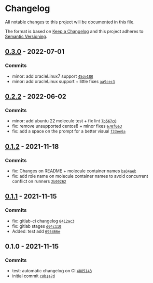 # Changelog

All notable changes to this project will be documented in this file.

The format is based on [Keep a Changelog](https://keepachangelog.com/en/1.0.0/)
and this project adheres to [Semantic Versioning](https://semver.org/spec/v2.0.0.html).

## [0.3.0](https://github.com/lotusnoir/ansible-system_bashrc/compare/0.2.2...0.3.0) - 2022-07-01

### Commits

- minor: add oracleLinux7 support [`45de180`](https://github.com/lotusnoir/ansible-system_bashrc/commit/45de180a45840c519e5af540379af380b1fa9bcc)
- minor: add oracleLinux support + little fixes [`aa9cec3`](https://github.com/lotusnoir/ansible-system_bashrc/commit/aa9cec3ecebea53f178aaf881ede5f930b9df320)

## [0.2.2](https://github.com/lotusnoir/ansible-system_bashrc/compare/0.1.2...0.2.2) - 2022-06-02

### Commits

- minor: add ubuntu 22 molecule test + fix lint [`7b567c8`](https://github.com/lotusnoir/ansible-system_bashrc/commit/7b567c841a1354f771f98d911dc8dd9ef964a26a)
- fix: remove unsupported centos8 + minor fixes [`670f0e3`](https://github.com/lotusnoir/ansible-system_bashrc/commit/670f0e379b366380ada10fb6c640f8f623d04200)
- fix: add a space on the prompt for a better visual [`f33ee6a`](https://github.com/lotusnoir/ansible-system_bashrc/commit/f33ee6a88b62f3739d26e8e49fe0b86dd18e0029)

## [0.1.2](https://github.com/lotusnoir/ansible-system_bashrc/compare/0.1.1...0.1.2) - 2021-11-18

### Commits

- fix: Changes on README + molecule container names [`ba04aeb`](https://github.com/lotusnoir/ansible-system_bashrc/commit/ba04aebe67509c6b640f683727e02d9f29aa00b0)
- fix: add role name on molecule container names to avoid concurrent conflict on runners [`2b00262`](https://github.com/lotusnoir/ansible-system_bashrc/commit/2b002620c0286957dfe1ba20ce11a1eb31c86d0e)

## [0.1.1](https://github.com/lotusnoir/ansible-system_bashrc/compare/0.1.0...0.1.1) - 2021-11-15

### Commits

- fix: gitlab-ci changelog [`8412ac3`](https://github.com/lotusnoir/ansible-system_bashrc/commit/8412ac345d7f1064acb042ca1cb05d521b7c5f4b)
- fix: gitlab stages [`d04c110`](https://github.com/lotusnoir/ansible-system_bashrc/commit/d04c1100c93d2dbc05a970eb82ecc0cb1a024713)
- Added: test add [`695466e`](https://github.com/lotusnoir/ansible-system_bashrc/commit/695466e3a3f84bf131da86bb6fd364941a100138)

## 0.1.0 - 2021-11-15

### Commits

- test: automatic changelog on CI [`4885143`](https://github.com/lotusnoir/ansible-system_bashrc/commit/4885143b6061f724035a0dabdb5f1f13379a9e9e)
- initial commit [`c8b1a7d`](https://github.com/lotusnoir/ansible-system_bashrc/commit/c8b1a7d40ac6b468b8f872ef7235b13cf39bbbd1)
